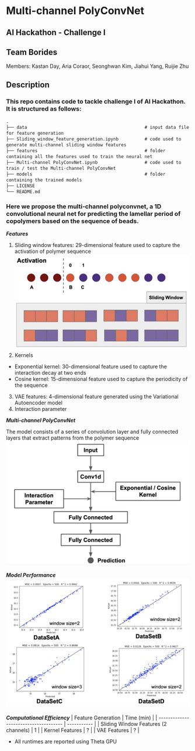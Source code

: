 # Multi-channel PolyConvNet
## AI Hackathon - Challenge I
## Team Borides
Members: Kastan Day, Aria Coraor, Seonghwan Kim, Jiahui Yang, Ruijie Zhu

## Description
### This repo contains code to tackle challenge I of AI Hackathon. It is structured as follows:
```
.
├── data                                             # input data file for feature generation
├── Sliding_window_feature_generation.ipynb          # code used to generate multi-channel sliding window features
├── features                                         # folder containing all the features used to train the neural net
├── Multi-channel PolyConvNet.ipynb                  # code used to train / test the Multi-channel PolyConvNet
├── models                                           # folder containing the trained models
├── LICENSE
└── README.md
```

### Here we propose the multi-channel polyconvnet, a 1D convolutional neural net for predicting the lamellar period of copolymers based on the sequence of beads. 


***Features***

1. Sliding window features: 29-dimensional feature used to capture the activation of polymer sequence
![](./img/activation.png)
2. Kernels
- Exponential kernel: 30-dimensional feature used to capture the interaction decay at two ends
- Cosine kernel: 15-dimensional feature used to capture the periodicity of the sequence
3. VAE features: 4-dimensional feature generated using the Variational Autoencoder model
4. Interaction parameter

***Multi-channel PolyConvNet***

The model consists of a series of convolution layer and fully connected layers that extract patterns from the polymer sequence
![](./img/nn.png)

***Model Performance***
![](./img/performance.png)

***Computational Efficiency***
|           Feature Generation          |  Time (min) |
| ------------------------------------- | ----------- |
| Sliding Window Features (2 channels)  |       1     |
| Kernel Features                       |       ?     |
| VAE Features                          |       ?     |

* All runtimes are reported using Theta GPU
